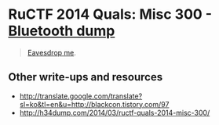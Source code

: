 # RuCTF 2014 Quals: Misc 300 - [Bluetooth dump](https://github.com/HackerDom/ructf-2014-quals/tree/master/tasks/bluetooth_dump)

> [Eavesdrop me](task.ef5984bcf6beb5511120fae48b89cf74).

## Other write-ups and resources

* <http://translate.google.com/translate?sl=ko&tl=en&u=http://blackcon.tistory.com/97>
* <http://h34dump.com/2014/03/ructf-quals-2014-misc-300/>
